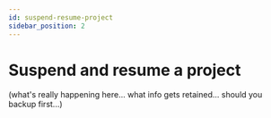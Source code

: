 ```yaml
---
id: suspend-resume-project
sidebar_position: 2
---
```


# Suspend and resume a project

(what's really happening here... what info gets retained... should you backup first...)